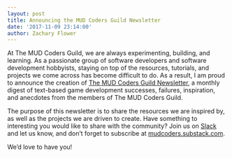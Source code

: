 ```yaml
---
layout: post
title: Announcing the MUD Coders Guild Newsletter
date: '2017-11-09 23:14:00'
author: Zachary Flower
---
```


At The MUD Coders Guild, we are always experimenting, building, and learning. As a passionate group of software developers and software development hobbyists, staying on top of the resources, tutorials, and projects we come across has become difficult to do. As a result, I am proud to announce the creation of [The MUD Coders Guild Newsletter](https://mudcoders.substack.com/), a monthly digest of text-based game development successes, failures, inspiration, and anecdotes from the members of The MUD Coders Guild.

The purpose of this newsletter is to share the resources we are inspired by, as well as the projects we are driven to create. Have something to interesting you would like to share with the community? Join us on [Slack](https://slack.mudcoders.com/) and let us know, and don’t forget to subscribe at [mudcoders.substack.com](https://mudcoders.substack.com/).

We’d love to have you!



